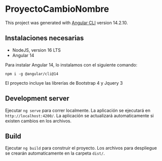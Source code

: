# ProyectoCambioNombre

This project was generated with [Angular CLI](https://github.com/angular/angular-cli) version 14.2.10.

## Instalaciones necesarias

- NodeJS, version 16 LTS
- Angular 14

Para instalar Angular 14, lo instalamos con el siguiente comando:

`npm i -g @angular/cli@14`

El proyecto incluye las librerías de Bootstrap 4 y Jquery 3

## Development server

Ejecutar `ng serve` para correr localmente. La aplicación se ejecutará en `http://localhost:4200/`. La aplicación se actualizará automaticamente si existen cambios en los archivos.

## Build

Ejecutar `ng build` para construir el proyecto. Los archivos para despliegue se crearán automaticamente en la carpeta `dist/`.
